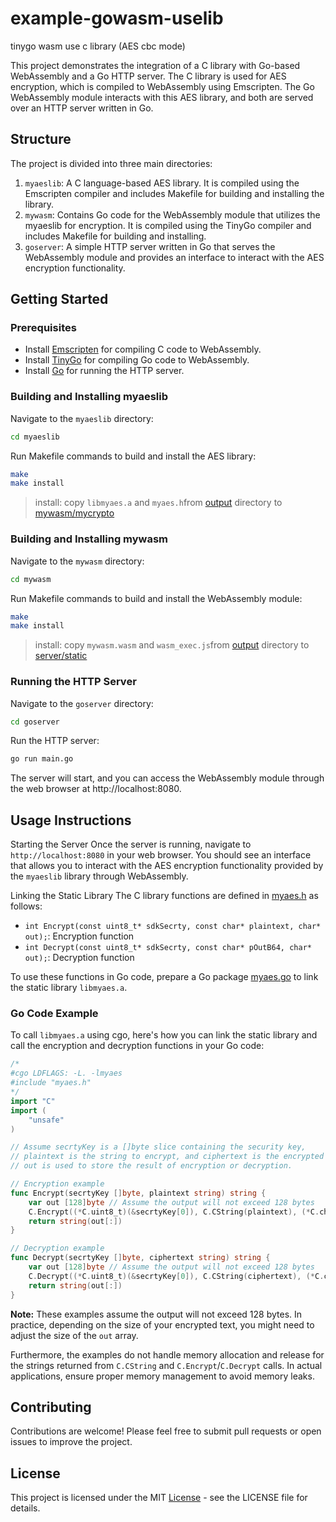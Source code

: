 # example-gowasm-uselib
tinygo wasm use c library (AES cbc mode)

This project demonstrates the integration of a C library with Go-based WebAssembly and a Go HTTP server. The C library is used for AES encryption, which is compiled to WebAssembly using Emscripten. The Go WebAssembly module interacts with this AES library, and both are served over an HTTP server written in Go.

## Structure

The project is divided into three main directories:

1. `myaeslib`: A C language-based AES library. It is compiled using the Emscripten compiler and includes Makefile for building and installing the library.
2. `mywasm`: Contains Go code for the WebAssembly module that utilizes the myaeslib for encryption. It is compiled using the TinyGo compiler and includes Makefile for building and installing.
3. `goserver`: A simple HTTP server written in Go that serves the WebAssembly module and provides an interface to interact with the AES encryption functionality.

## Getting Started

### Prerequisites

- Install [Emscripten](https://emscripten.org/docs/getting_started/downloads.html) for compiling C code to WebAssembly.
- Install [TinyGo](https://tinygo.org/getting-started/install/) for compiling Go code to WebAssembly.
- Install [Go](https://golang.org/doc/install) for running the HTTP server.

### Building and Installing myaeslib

Navigate to the `myaeslib` directory:

```bash
cd myaeslib
```

Run Makefile commands to build and install the AES library:

```bash
make
make install
```
> install: copy `libmyaes.a` and `myaes.h`from [output](./output/) directory to [mywasm/mycrypto](./mywasm/mycrypto)

### Building and Installing mywasm

Navigate to the `mywasm` directory:

```bash
cd mywasm
```

Run Makefile commands to build and install the WebAssembly module:

```bash
make
make install
```
> install: copy `mywasm.wasm` and `wasm_exec.js`from [output](./output/) directory to [server/static](./server/static)


### Running the HTTP Server

Navigate to the `goserver` directory:

```bash
cd goserver
```

Run the HTTP server:

```bash
go run main.go
```

The server will start, and you can access the WebAssembly module through the web browser at http://localhost:8080.

## Usage Instructions

Starting the Server
Once the server is running, navigate to `http://localhost:8080` in your web browser. You should see an interface that allows you to interact with the AES encryption functionality provided by the `myaeslib` library through WebAssembly.

Linking the Static Library
The C library functions are defined in [myaes.h](mywasm/mycrypto/myaes.h) as follows:

- `int Encrypt(const uint8_t* sdkSecrty, const char* plaintext, char* out);`: Encryption function
- `int Decrypt(const uint8_t* sdkSecrty, const char* pOutB64, char* out);`: Decryption function

To use these functions in Go code, prepare a Go package [myaes.go](mywasm/mycrypto/myaes.go) to link the static library `libmyaes.a`.

### Go Code Example
To call `libmyaes.a` using cgo, here's how you can link the static library and call the encryption and decryption functions in your Go code:

```go
/*
#cgo LDFLAGS: -L. -lmyaes
#include "myaes.h"
*/
import "C"
import (
    "unsafe"
)

// Assume secrtyKey is a []byte slice containing the security key,
// plaintext is the string to encrypt, and ciphertext is the encrypted string.
// out is used to store the result of encryption or decryption.

// Encryption example
func Encrypt(secrtyKey []byte, plaintext string) string {
    var out [128]byte // Assume the output will not exceed 128 bytes
    C.Encrypt((*C.uint8_t)(&secrtyKey[0]), C.CString(plaintext), (*C.char)(unsafe.Pointer(&out[0])))
    return string(out[:])
}

// Decryption example
func Decrypt(secrtyKey []byte, ciphertext string) string {
    var out [128]byte // Assume the output will not exceed 128 bytes
    C.Decrypt((*C.uint8_t)(&secrtyKey[0]), C.CString(ciphertext), (*C.char)(unsafe.Pointer(&out[0])))
    return string(out[:])
}
```

**Note:** These examples assume the output will not exceed 128 bytes. In practice, depending on the size of your encrypted text, you might need to adjust the size of the `out` array.

Furthermore, the examples do not handle memory allocation and release for the strings returned from `C.CString` and `C.Encrypt`/`C.Decrypt` calls. In actual applications, ensure proper memory management to avoid memory leaks.

## Contributing

Contributions are welcome! Please feel free to submit pull requests or open issues to improve the project.

## License

This project is licensed under the MIT [License](./LICENSE) - see the LICENSE file for details.